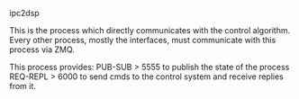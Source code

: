 ipc2dsp

This is the process which directly communicates with the control algorithm.
Every other process, mostly the interfaces, must communicate with this process via ZMQ.

This process provides:
PUB-SUB > 5555 to publish the state of the process
REQ-REPL > 6000 to send cmds to the control system and receive replies from it.